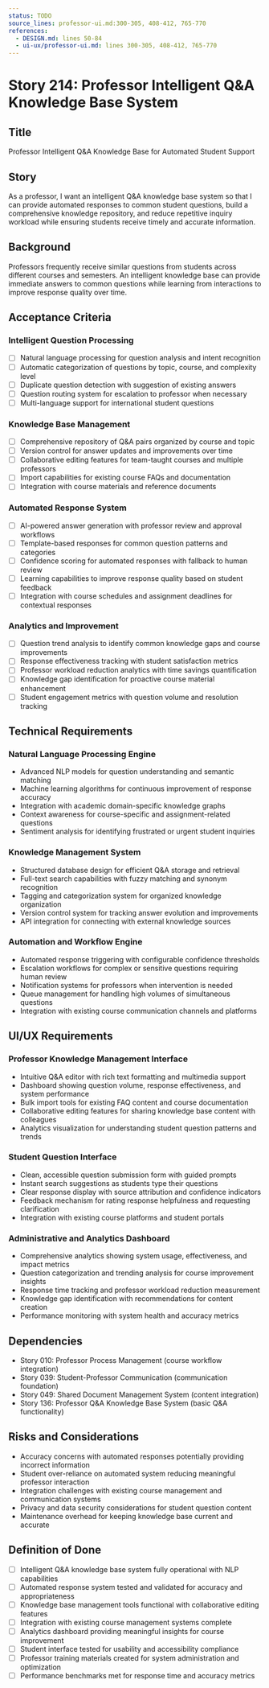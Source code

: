 ```yaml
---
status: TODO
source_lines: professor-ui.md:300-305, 408-412, 765-770
references:
  - DESIGN.md: lines 50-84
  - ui-ux/professor-ui.md: lines 300-305, 408-412, 765-770
---
```


# Story 214: Professor Intelligent Q&A Knowledge Base System

## Title
Professor Intelligent Q&A Knowledge Base for Automated Student Support

## Story
As a professor, I want an intelligent Q&A knowledge base system so that I can provide automated responses to common student questions, build a comprehensive knowledge repository, and reduce repetitive inquiry workload while ensuring students receive timely and accurate information.

## Background
Professors frequently receive similar questions from students across different courses and semesters. An intelligent knowledge base can provide immediate answers to common questions while learning from interactions to improve response quality over time.

## Acceptance Criteria

### Intelligent Question Processing
- [ ] Natural language processing for question analysis and intent recognition
- [ ] Automatic categorization of questions by topic, course, and complexity level
- [ ] Duplicate question detection with suggestion of existing answers
- [ ] Question routing system for escalation to professor when necessary
- [ ] Multi-language support for international student questions

### Knowledge Base Management
- [ ] Comprehensive repository of Q&A pairs organized by course and topic
- [ ] Version control for answer updates and improvements over time
- [ ] Collaborative editing features for team-taught courses and multiple professors
- [ ] Import capabilities for existing course FAQs and documentation
- [ ] Integration with course materials and reference documents

### Automated Response System
- [ ] AI-powered answer generation with professor review and approval workflows
- [ ] Template-based responses for common question patterns and categories
- [ ] Confidence scoring for automated responses with fallback to human review
- [ ] Learning capabilities to improve response quality based on student feedback
- [ ] Integration with course schedules and assignment deadlines for contextual responses

### Analytics and Improvement
- [ ] Question trend analysis to identify common knowledge gaps and course improvements
- [ ] Response effectiveness tracking with student satisfaction metrics
- [ ] Professor workload reduction analytics with time savings quantification
- [ ] Knowledge gap identification for proactive course material enhancement
- [ ] Student engagement metrics with question volume and resolution tracking

## Technical Requirements

### Natural Language Processing Engine
- Advanced NLP models for question understanding and semantic matching
- Machine learning algorithms for continuous improvement of response accuracy
- Integration with academic domain-specific knowledge graphs
- Context awareness for course-specific and assignment-related questions
- Sentiment analysis for identifying frustrated or urgent student inquiries

### Knowledge Management System
- Structured database design for efficient Q&A storage and retrieval
- Full-text search capabilities with fuzzy matching and synonym recognition
- Tagging and categorization system for organized knowledge organization
- Version control system for tracking answer evolution and improvements
- API integration for connecting with external knowledge sources

### Automation and Workflow Engine
- Automated response triggering with configurable confidence thresholds
- Escalation workflows for complex or sensitive questions requiring human review
- Notification systems for professors when intervention is needed
- Queue management for handling high volumes of simultaneous questions
- Integration with existing course communication channels and platforms

## UI/UX Requirements

### Professor Knowledge Management Interface
- Intuitive Q&A editor with rich text formatting and multimedia support
- Dashboard showing question volume, response effectiveness, and system performance
- Bulk import tools for existing FAQ content and course documentation
- Collaborative editing features for sharing knowledge base content with colleagues
- Analytics visualization for understanding student question patterns and trends

### Student Question Interface
- Clean, accessible question submission form with guided prompts
- Instant search suggestions as students type their questions
- Clear response display with source attribution and confidence indicators
- Feedback mechanism for rating response helpfulness and requesting clarification
- Integration with existing course platforms and student portals

### Administrative and Analytics Dashboard
- Comprehensive analytics showing system usage, effectiveness, and impact metrics
- Question categorization and trending analysis for course improvement insights
- Response time tracking and professor workload reduction measurement
- Knowledge gap identification with recommendations for content creation
- Performance monitoring with system health and accuracy metrics

## Dependencies
- Story 010: Professor Process Management (course workflow integration)
- Story 039: Student-Professor Communication (communication foundation)
- Story 049: Shared Document Management System (content integration)
- Story 136: Professor Q&A Knowledge Base System (basic Q&A functionality)

## Risks and Considerations
- Accuracy concerns with automated responses potentially providing incorrect information
- Student over-reliance on automated system reducing meaningful professor interaction
- Integration challenges with existing course management and communication systems
- Privacy and data security considerations for student question content
- Maintenance overhead for keeping knowledge base current and accurate

## Definition of Done
- [ ] Intelligent Q&A knowledge base system fully operational with NLP capabilities
- [ ] Automated response system tested and validated for accuracy and appropriateness
- [ ] Knowledge base management tools functional with collaborative editing features
- [ ] Integration with existing course management systems complete
- [ ] Analytics dashboard providing meaningful insights for course improvement
- [ ] Student interface tested for usability and accessibility compliance
- [ ] Professor training materials created for system administration and optimization
- [ ] Performance benchmarks met for response time and accuracy metrics